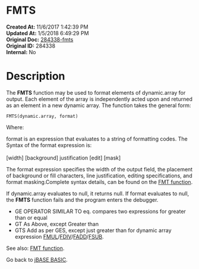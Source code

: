 # FMTS

**Created At:** 11/6/2017 1:42:39 PM  
**Updated At:** 1/5/2018 6:49:29 PM  
**Original Doc:** [284338-fmts](https://docs.jbase.com/36868-jbase-basic/284338-fmts)  
**Original ID:** 284338  
**Internal:** No  


# Description

The **FMTS** function may be used to format elements of dynamic.array for output. Each element of the array is independently acted upon and returned as an element in a new dynamic array. The function takes the general form:

```
FMTS(dynamic.array, format)
```

Where:

format is an expression that evaluates to a string of formatting codes. The Syntax of the format expression is:<br><br>
[width] [background] justification [edit] [mask]

The format expression specifies the width of the output field, the placement of background or fill characters, line justification, editing specifications, and format masking.Complete syntax details, can be found on the [FMT function](./../fmt).

If dynamic.array evaluates to null, it returns null. If format evaluates to null, the **FMTS** function fails and the program enters the debugger.

- GE OPERATOR SIMILAR TO eq. compares two expressions for greater than or equal
- GT As Above, except Greater than
- GTS Add as per GES, except just greater than for dynamic array expression [FMUL](./../fmul)/[FDIV](./../fdiv)/[FADD](./../fadd)/[FSUB](./../fsub).




See also: [FMT function](./../fmt).

Go back to [jBASE BASIC](./../jbase-basic-programmers-reference-guide).
